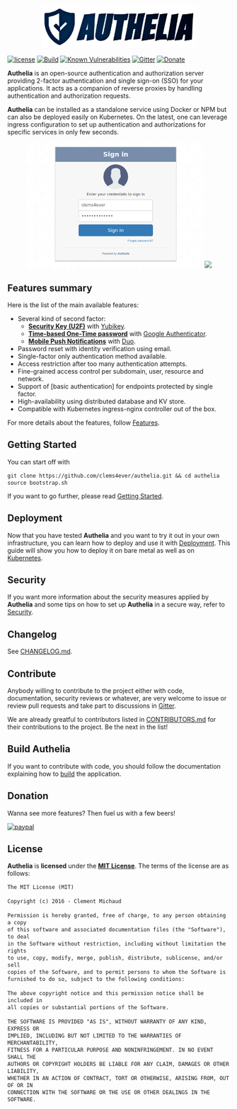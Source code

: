 <p align="center">
  <img src="images/authelia-title.png" width="350" title="Authelia">
</p>

  [![license](https://img.shields.io/github/license/mashape/apistatus.svg?maxAge=2592000)][MIT License]
  [![Build](https://travis-ci.org/clems4ever/authelia.svg?branch=master)](https://travis-ci.org/clems4ever/authelia)
  [![Known Vulnerabilities](https://snyk.io/test/github/clems4ever/authelia/badge.svg?targetFile=package.json)](https://snyk.io/test/github/clems4ever/authelia?targetFile=package.json)
  [![Gitter](https://img.shields.io/gitter/room/badges/shields.svg)](https://gitter.im/authelia/general?utm_source=share-link&utm_medium=link&utm_campaign=share-link)
  [![Donate](https://img.shields.io/badge/Donate-PayPal-orange.svg)](https://www.paypal.com/cgi-bin/webscr?cmd=_donations&business=clement%2emichaud34%40gmail%2ecom&lc=FR&item_name=Authelia&currency_code=EUR&bn=PP%2dDonationsBF%3abtn_donate_SM%2egif%3aNonHosted)

**Authelia** is an open-source authentication and authorization server
providing 2-factor authentication and single sign-on (SSO) for your
applications.
It acts as a companion of reverse proxies by handling authentication and
authorization requests.

**Authelia** can be installed as a standalone service using Docker or NPM
but can also be deployed easily on Kubernetes. On the latest, one can
leverage ingress configuration to set up authentication and authorizations
for specific services in only few seconds.

<p align="center">
  <img src="images/first_factor.png" width="400" />
  <img src="images/use-another-method.png" width="400" />
</p>

## Features summary

Here is the list of the main available features:

* Several kind of second factor:
  * **[Security Key (U2F)](./docs/2factor/security-key.md)** with [Yubikey].
  * **[Time-based One-Time password](./docs/2factor/time-based-one-time-password.md)** with [Google Authenticator].
  * **[Mobile Push Notifications](./docs/2factor/duo-push-notifications.md)** with [Duo](https://duo.com/).
* Password reset with identity verification using email.
* Single-factor only authentication method available.
* Access restriction after too many authentication attempts.
* Fine-grained access control per subdomain, user, resource and network.
* Support of [basic authentication] for endpoints protected by single factor.
* High-availability using distributed database and KV store.
* Compatible with Kubernetes ingress-nginx controller out of the box.

For more details about the features, follow [Features](./docs/features.md).

## Getting Started

You can start off with

    git clone https://github.com/clems4ever/authelia.git && cd authelia
    source bootstrap.sh

If you want to go further, please read [Getting Started](./docs/getting-started.md).

## Deployment

Now that you have tested **Authelia** and you want to try it out in your own infrastructure,
you can learn how to deploy and use it with [Deployment](./docs/deployment-production.md).
This guide will show you how to deploy it on bare metal as well as on
[Kubernetes](https://kubernetes.io/).

## Security

If you want more information about the security measures applied by
**Authelia** and some tips on how to set up **Authelia** in a secure way,
refer to [Security](./docs/security.md).

## Changelog

See [CHANGELOG.md](CHANGELOG.md).

## Contribute

Anybody willing to contribute to the project either with code, 
documentation, security reviews or whatever, are very welcome to issue
or review pull requests and take part to discussions in
[Gitter](https://gitter.im/authelia/general?utm_source=share-link&utm_medium=link&utm_campaign=share-link).

We are already greatful to contributors listed in
[CONTRIBUTORS.md](CONTRIBUTORS.md) for their contributions to the project.
Be the next in the list!

## Build Authelia

If you want to contribute with code, you should follow the documentation explaining how to [build](./docs/build.md) the application.

## Donation

Wanna see more features? Then fuel us with a few beers!

[![paypal](https://www.paypalobjects.com/en_US/i/btn/btn_donate_SM.gif)](https://www.paypal.com/cgi-bin/webscr?cmd=_donations&business=clement%2emichaud34%40gmail%2ecom&lc=FR&item_name=Authelia&currency_code=EUR&bn=PP%2dDonationsBF%3abtn_donate_SM%2egif%3aNonHosted)

## License

**Authelia** is **licensed** under the **[MIT License]**. The terms of the license are as follows:

    The MIT License (MIT)

    Copyright (c) 2016 - Clement Michaud

    Permission is hereby granted, free of charge, to any person obtaining a copy
    of this software and associated documentation files (the "Software"), to deal
    in the Software without restriction, including without limitation the rights
    to use, copy, modify, merge, publish, distribute, sublicense, and/or sell
    copies of the Software, and to permit persons to whom the Software is
    furnished to do so, subject to the following conditions:

    The above copyright notice and this permission notice shall be included in
    all copies or substantial portions of the Software.

    THE SOFTWARE IS PROVIDED "AS IS", WITHOUT WARRANTY OF ANY KIND, EXPRESS OR
    IMPLIED, INCLUDING BUT NOT LIMITED TO THE WARRANTIES OF MERCHANTABILITY,
    FITNESS FOR A PARTICULAR PURPOSE AND NONINFRINGEMENT. IN NO EVENT SHALL THE
    AUTHORS OR COPYRIGHT HOLDERS BE LIABLE FOR ANY CLAIM, DAMAGES OR OTHER LIABILITY,
    WHETHER IN AN ACTION OF CONTRACT, TORT OR OTHERWISE, ARISING FROM, OUT OF OR IN
    CONNECTION WITH THE SOFTWARE OR THE USE OR OTHER DEALINGS IN THE SOFTWARE.


[MIT License]: https://opensource.org/licenses/MIT
[TOTP]: https://en.wikipedia.org/wiki/Time-based_One-time_Password_Algorithm
[Security Key]: https://www.yubico.com/about/background/fido/
[Yubikey]: https://www.yubico.com/products/yubikey-hardware/yubikey4/
[auth_request]: http://nginx.org/en/docs/http/ngx_http_auth_request_module.html
[Google Authenticator]: https://play.google.com/store/apps/details?id=com.google.android.apps.authenticator2&hl=en
[config.template.yml]: https://github.com/clems4ever/authelia/blob/master/config.template.yml
